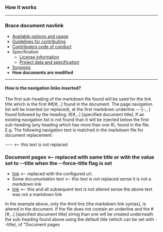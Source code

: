 ### How it works 

----
### Brace document navlink
* [Available options and usage](https://github.com/restarian/brace_document_navlink/blob/master/docs/available_options_and_usage.md)
* [Guidelines for contributing](https://github.com/restarian/brace_document_navlink/blob/master/docs/guidelines_for_contributing.md)
* [Contributers code of conduct](https://github.com/restarian/brace_document_navlink/blob/master/docs/contributers_code_of_conduct.md)
* Specification
  * [License information](https://github.com/restarian/brace_document_navlink/blob/master/docs/specification/license_information.md)
  * [Project data and specification](https://github.com/restarian/brace_document_navlink/blob/master/docs/specification/project_data_and_specification.md)
* [Synopsis](https://github.com/restarian/brace_document_navlink/blob/master/docs/synopsis.md)
* **How documents are modified**

----


#### How is the navigation links inserted?

The first sub-heading of the markdown file found will be used for the link title which is the first ##[#,..]
found in the document. The page navigation list will be inserted (or replaced), at the first markdown 
underline ---[-,..] found followed by the heading: #[#,..] [specified document title]. If an existing 
navigation list is not found than it will be injected below the first sub-heading (any heading which has
more than one #), found in the file. E.g. The following navigation text is matched in the markdown file for 
document replacement:

  ----                         <-- this text is not replaced
  ### Document pages           <-- replaced with same title or with the value set to --title when the --force-title flag is set
  * [link](url)                <-- replaced with the configured url.
  * Some documuntation text    <-- this text is not replaced sense it is not a markdown link
  * [link](url)                <-- this and all subsequent text is not altered sense the above text was not a markdown link

In the example above, only the third line (the markdown link syntax), is altered in the document. If the 
file does not contain an underline and the #[#,..] [specified document title] string than one will be created
underneath the sub-heading found above using the default title (which can be set with --title), of "Document pages

